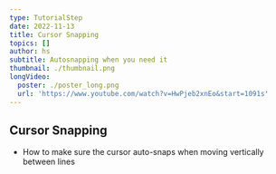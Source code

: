 ```yaml
---
type: TutorialStep
date: 2022-11-13
title: Cursor Snapping
topics: []
author: hs
subtitle: Autosnapping when you need it
thumbnail: ./thumbnail.png
longVideo:
  poster: ./poster_long.png
  url: 'https://www.youtube.com/watch?v=HwPjeb2xnEo&start=1091s'
---
```


## Cursor Snapping
- How to make sure the cursor auto-snaps when moving vertically between lines
